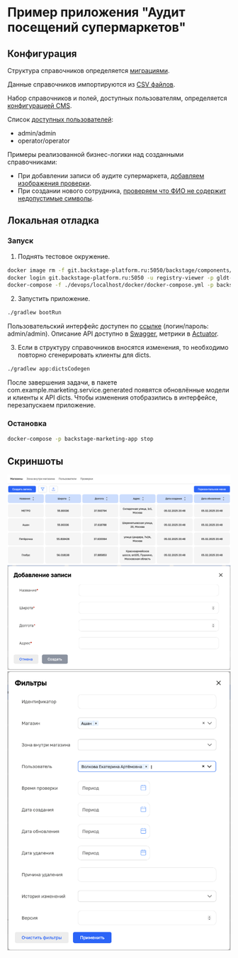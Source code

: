 # Пример приложения "Аудит посещений супермаркетов"

## Конфигурация
Структура справочников определяется [миграциями](app/src/main/resources/db/migration/dicts).

Данные справочников импортируются из [CSV файлов](app/src/main/resources/init).

Набор справочников и полей, доступных пользователям, определяется [конфигурацией CMS](devops/localhost/docker/cms-settings.json).

Список [доступных пользователей](app/src/main/java/com/example/marketing/configuration/SecurityConfiguration.java):
- admin/admin
- operator/operator

Примеры реализованной бизнес-логики над созданными справочниками:
- При добавлении записи об аудите супермаркета, [добавляем изображения проверки](app/src/main/java/com/example/marketing/service/ExaminationDictItemAdvice.java).
- При создании нового сотрудника, [проверяем что ФИО не содержит недопустимые символы](app/src/main/java/com/example/marketing/service/UserDictItemAdvice.java).

## Локальная отладка
### Запуск
1. Поднять тестовое окружение.
```sh
docker image rm -f git.backstage-platform.ru:5050/backstage/components/dicts-ui-library
docker login git.backstage-platform.ru:5050 -u registry-viewer -p gldt-yyxxD9zddKaWD_QsbVLt
docker-compose -f ./devops/localhost/docker/docker-compose.yml -p backstage-marketing-app up
```

2. Запустить приложение.
```sh
./gradlew bootRun
```

Пользовательский интерфейс доступен по [ссылке](http://localhost/) (логин/пароль: admin/admin). Описание API доступно в [Swagger](http://localhost:8080/swagger-ui/index.html), метрики в [Actuator](http://localhost:8080/actuator).

3. Если в структуру справочников вносятся изменения, то необходимо повторно сгенерировать клиенты для dicts.
```sh
./gradlew app:dictsCodegen
```
После завершения задачи, в пакете com.example.marketing.service.generated появятся обновлённые модели и клиенты к API dicts.
Чтобы изменения отобразились в интерфейсе, перезапускаем приложение.

### Остановка
```sh
docker-compose -p backstage-marketing-app stop
```

## Скриншоты
![Список магазинов](docs/img1.png)
![Добавление новой записи](docs/img2.png)
![Фильтрация](docs/img3.png)
